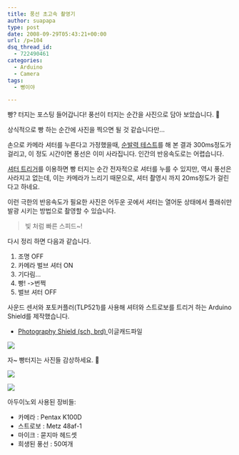 ```yaml
---
title: 풍선 초고속 촬영기
author: suapapa
type: post
date: 2008-09-29T05:43:21+00:00
url: /p=104
dsq_thread_id:
  - 722490461
categories:
  - Arduino
  - Camera
tags:
  - 뻥이야

---
```

빵? 터지는 포스팅 들어갑니다! 풍선이 터지는 순간을 사진으로 담아 보았습니다. 🙂

상식적으로 빵 하는 순간에 사진을 찍으면 될 것 같습니다만&#8230;

손으로 카메라 셔터를 누른다고 가정했을때, [순발력 테스트](http://www.bbc.co.uk/science/humanbody/sleep/sheep/)를 해 본 결과 300ms정도가 걸리고, 이 정도 시간이면 풍선은 이미 사라집니다. 인간의 반응속도로는 어렵습니다.

[셔터 트리거](https://homin.dev/blog/p=269)를 이용하면 빵 터지는 순간 전자적으로 셔터를 누를 수 있지만, 역시 풍선은 사라지고 없는데, 이는 카메라가 느리기 때문으로, 셔터 촬영시 까지 20ms정도가 걸린다고 하네요.

 이런 극한의 반응속도가 필요한 사진은 어두운 곳에서 셔터는 열어둔 상태에서 플래쉬만 발광 시키는 방법으로 촬영할 수 있습니다.

> 빛 처럼 빠른 스피드~!

다시 정리 하면 다음과 같습니다.

  1. 조명 OFF
  2. 카메라 벌브 셔터 ON
  3. 기다림&#8230;
  4. 빵! ->번쩍
  5. 벌브 셔터 OFF

사운드 센서와 포토커플러(TLP521)를 사용해 셔텨와 스트로보를 트리거 하는 Arduino Shield를 제작했습니다.

  * [Photography Shield (sch, brd) ](https://homin.dev/svn/HW/ArduinoShield/PhotographyShield) 이글캐드파일

![](https://asset.homin.dev/blog/2008/09/photographyshield.png)

자~ 빵터지는 사진들 감상하세요. 🙂

![](https://asset.homin.dev/blog/2008/09/boom02.jpg)

![](https://asset.homin.dev/blog/2008/09/boom04.jpg)

아두이노외 사용된 장비들:

  * 카메라 : Pentax K100D
  * 스트로보 : Metz 48af-1
  * 마이크 : 묻지마 헤드셋
  * 희생된 풍선 : 50여개

[](http://www.slrclub.com/bbs/vx2.php?id=user_review&no=26810)
